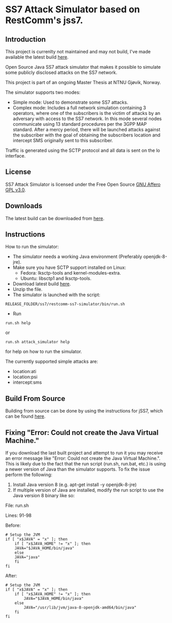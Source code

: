 # SS7 Attack Simulator based on RestComm's jss7.

## Introduction

This project is currenlty not maintained and may not build, I've made available the latest build [here](https://www.dropbox.com/s/rjeucp1vnywx2ks/ss7-attack-simulator.tar.gz?dl=0).

Open Source Java SS7 attack simulator that makes it possible to simulate some publicly disclosed attacks on the SS7 network.

This project is part of an ongoing Master Thesis at NTNU Gjøvik, Norway.

The simulator supports two modes:

* Simple mode: Used to demonstrate some SS7 attacks.
* Complex mode: Includes a full network simulation containing 3 operators, where one of the subscribers is the victim of attacks by an adversary with access to the SS7 network.
  In this mode several nodes communicate using 13 standard procedures per the 3GPP MAP standard. After a mercy period, there will be launched attacks against the subscriber with the goal of obtaining the subscribers location and intercept SMS originally sent to this subscriber.

Traffic is generated using the SCTP protocol and all data is sent on the lo interface.

## License

SS7 Attack Simulator is licensed under the Free Open Source [GNU Affero GPL v3.0](http://www.gnu.org/licenses/agpl-3.0.html).

## Downloads

The latest build can be downloaded from [here](https://www.dropbox.com/s/rjeucp1vnywx2ks/ss7-attack-simulator.tar.gz?dl=0).

## Instructions

How to run the simulator:

* The simulator needs a working Java environment (Preferably openjdk-8-jre).
* Make sure you have SCTP support installed on Linux:
  * Fedora: lksctp-tools and kernel-modules-extra.
  * Ubuntu: libsctp1 and lksctp-tools.
* Download latest build [here](https://www.dropbox.com/s/rjeucp1vnywx2ks/ss7-attack-simulator.tar.gz?dl=0).
* Unzip the file.
* The simulator is launched with the script:

```
RELEASE_FOLDER/ss7/restcomm-ss7-simulator/bin/run.sh
```

* Run

``` 
run.sh help 
```

or

```
run.sh attack_simulator help 
```

for help on how to run the simulator.

The currently supported simple attacks are:

* location:ati
* location:psi
* intercept:sms

## Build From Source

Building from source can be done by using the instructions for jSS7, which can
be found [here](https://github.com/RestComm/jss7/wiki/Build-jSS7-from-Source).

## Fixing "Error: Could not create the Java Virtual Machine."

If you download the last built project and attempt to run it you may receive an error message like "Error: Could not create the Java Virtual Machine.". This is likely due to the fact that the run script (run.sh, run.bat, etc.) is using a newer version of Java than the simulator supports. To fix the issue perform the following:

1. Install Java version 8 (e.g. apt-get install -y openjdk-8-jre)
2. If multiple version of Java are installed, modify the run script to use the Java version 8 binary like so:

File: run.sh

Lines: 91-98

Before:
```
# Setup the JVM
if [ "x$JAVA" = "x" ]; then
    if [ "x$JAVA_HOME" != "x" ]; then
	JAVA="$JAVA_HOME/bin/java"
    else
	JAVA="java"
    fi
fi
```

After:
```
# Setup the JVM
if [ "x$JAVA" = "x" ]; then
    if [ "x$JAVA_HOME" != "x" ]; then
	    JAVA="$JAVA_HOME/bin/java"
    else
	    JAVA="/usr/lib/jvm/java-8-openjdk-amd64/bin/java"
    fi
fi
```
